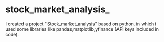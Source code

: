 # stock_market_analysis_
I created a project "Stock_market_analysis" based on python. in which i used some libraries like pandas,matplotlib,yfinance (API keys included in code).

